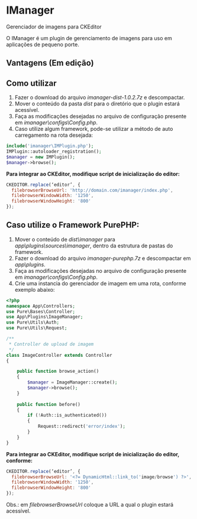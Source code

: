# IManager
Gerenciador de imagens para CKEditor

O IManager é um plugin de gerenciamento de imagens para uso em aplicações de pequeno porte.

## Vantagens (Em edição)

## Como utilizar

1. Fazer o download do arquivo *imanager-dist-1.0.2.7z* e descompactar.
2. Mover o conteúdo da pasta *dist* para o diretório que o plugin estará acessível.
3. Faça as modificações desejadas no arquivo de configuração presente em *imanager\configs\Config.php*.
4. Caso utilize algum framework, pode-se utilizar a método de auto carregamento na rota desejada:
```php
include('imanager\IMPlugin.php');
IMPlugin::autoloader_registration();
$manager = new IMPlugin();
$manager->browse();
```
**Para integrar ao CKEditor, modifique script de inicialização do editor:**
```js
CKEDITOR.replace(‘editor’, {
  filebrowserBrowseUrl: 'http://domain.com/imanager/index.php',
  filebrowserWindowWidth: '1250',
  filebrowserWindowHeight: '800'
});
```
## Caso utilize o Framework PurePHP:

1. Mover o conteúdo de *dist\imanager* para *app\plugins\sources\imanager*, dentro da estrutura de pastas do framework.
2. Fazer o download do arquivo *imanager-purephp.7z* e descompactar em *app\plugins*.
3. Faça as modificações desejadas no arquivo de configuração presente em *imanager\configs\Config.php*.
4. Crie uma instancia do gerenciador de imagem em uma rota, conforme exemplo abaixo:
```php
<?php
namespace App\Controllers;
use Pure\Bases\Controller;
use App\Plugins\ImageManager;
use Pure\Utils\Auth;
use Pure\Utils\Request;

/**
 * Controller de upload de imagem
 */
class ImageController extends Controller
{

	public function browse_action()
	{
		$manager = ImageManager::create();
		$manager->browse();
	}
	
	public function before()
	{
		if (!Auth::is_authenticated())
		{
			Request::redirect('error/index');
		}
	}
}
```
**Para integrar ao CKEditor, modifique script de inicialização do editor, conforme:**
```js
CKEDITOR.replace(‘editor’, {
  filebrowserBrowseUrl: '<?= DynamicHtml::link_to('image/browse') ?>',
  filebrowserWindowWidth: '1250',
  filebrowserWindowHeight: '800'
});
```
Obs.: em *filebrowserBrowseUrl* coloque a URL a qual o plugin estará acessível.
